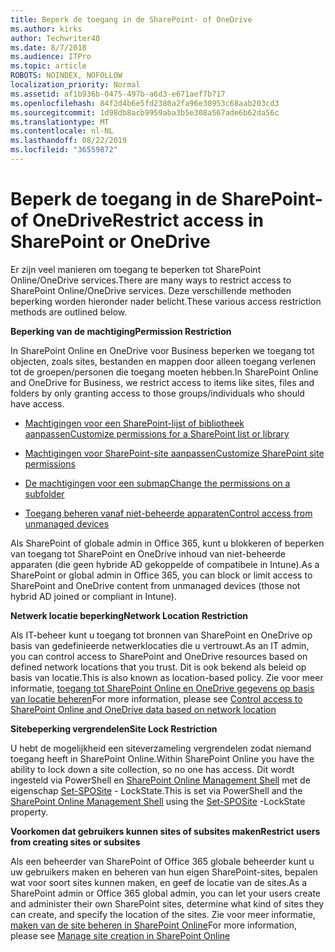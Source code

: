 ```yaml
---
title: Beperk de toegang in de SharePoint- of OneDrive
ms.author: kirks
author: Techwriter40
ms.date: 8/7/2018
ms.audience: ITPro
ms.topic: article
ROBOTS: NOINDEX, NOFOLLOW
localization_priority: Normal
ms.assetid: af1b936b-0475-497b-a6d3-e671aef7b717
ms.openlocfilehash: 84f2d4b6e5fd2380a2fa96e30953c68aab203cd3
ms.sourcegitcommit: 1d98db8acb9959aba3b5e308a567ade6b62da56c
ms.translationtype: MT
ms.contentlocale: nl-NL
ms.lasthandoff: 08/22/2019
ms.locfileid: "36559872"
---
```

# <a name="restrict-access-in-sharepoint-or-onedrive"></a><span data-ttu-id="7bdff-102">Beperk de toegang in de SharePoint- of OneDrive</span><span class="sxs-lookup"><span data-stu-id="7bdff-102">Restrict access in SharePoint or OneDrive</span></span>

<span data-ttu-id="7bdff-103">Er zijn veel manieren om toegang te beperken tot SharePoint Online/OneDrive services.</span><span class="sxs-lookup"><span data-stu-id="7bdff-103">There are many ways to restrict access to SharePoint Online/OneDrive services.</span></span> <span data-ttu-id="7bdff-104">Deze verschillende methoden beperking worden hieronder nader belicht.</span><span class="sxs-lookup"><span data-stu-id="7bdff-104">These various access restriction methods are outlined below.</span></span> 

<span data-ttu-id="7bdff-105">**Beperking van de machtiging**</span><span class="sxs-lookup"><span data-stu-id="7bdff-105">**Permission Restriction**</span></span>

<span data-ttu-id="7bdff-106">In SharePoint Online en OneDrive voor Business beperken we toegang tot objecten, zoals sites, bestanden en mappen door alleen toegang verlenen tot de groepen/personen die toegang moeten hebben.</span><span class="sxs-lookup"><span data-stu-id="7bdff-106">In SharePoint Online and OneDrive for Business, we restrict access to items like sites, files and folders by only granting access to those groups/individuals who should have access.</span></span>

- [<span data-ttu-id="7bdff-107">Machtigingen voor een SharePoint-lijst of bibliotheek aanpassen</span><span class="sxs-lookup"><span data-stu-id="7bdff-107">Customize permissions for a SharePoint list or library</span></span>](https://support.office.com/article/Customize-permissions-for-a-SharePoint-list-or-library-02d770f3-59eb-4910-a608-5f84cc297782)

- [<span data-ttu-id="7bdff-108">Machtigingen voor SharePoint-site aanpassen</span><span class="sxs-lookup"><span data-stu-id="7bdff-108">Customize SharePoint site permissions</span></span>](https://docs.microsoft.com/sharepoint/customize-sharepoint-site-permissions)

- [<span data-ttu-id="7bdff-109">De machtigingen voor een submap</span><span class="sxs-lookup"><span data-stu-id="7bdff-109">Change the permissions on a subfolder</span></span>](https://support.office.com/article/Change-the-permissions-on-a-subfolder-5427BD7C-F20A-4F75-8CF2-5359DD45A1A6)

- [<span data-ttu-id="7bdff-110">Toegang beheren vanaf niet-beheerde apparaten</span><span class="sxs-lookup"><span data-stu-id="7bdff-110">Control access from unmanaged devices</span></span>](https://docs.microsoft.com/sharepoint/control-access-from-unmanaged-devices)

<span data-ttu-id="7bdff-111">Als SharePoint of globale admin in Office 365, kunt u blokkeren of beperken van toegang tot SharePoint en OneDrive inhoud van niet-beheerde apparaten (die geen hybride AD gekoppelde of compatibele in Intune).</span><span class="sxs-lookup"><span data-stu-id="7bdff-111">As a SharePoint or global admin in Office 365, you can block or limit access to SharePoint and OneDrive content from unmanaged devices (those not hybrid AD joined or compliant in Intune).</span></span>

<span data-ttu-id="7bdff-112">**Netwerk locatie beperking**</span><span class="sxs-lookup"><span data-stu-id="7bdff-112">**Network Location Restriction**</span></span>

<span data-ttu-id="7bdff-113">Als IT-beheer kunt u toegang tot bronnen van SharePoint en OneDrive op basis van gedefinieerde netwerklocaties die u vertrouwt.</span><span class="sxs-lookup"><span data-stu-id="7bdff-113">As an IT admin, you can control access to SharePoint and OneDrive resources based on defined network locations that you trust.</span></span> <span data-ttu-id="7bdff-114">Dit is ook bekend als beleid op basis van locatie.</span><span class="sxs-lookup"><span data-stu-id="7bdff-114">This is also known as location-based policy.</span></span> <span data-ttu-id="7bdff-115">Zie voor meer informatie, [toegang tot SharePoint Online en OneDrive gegevens op basis van locatie beheren](https://docs.microsoft.com/sharepoint/control-access-based-on-network-location)</span><span class="sxs-lookup"><span data-stu-id="7bdff-115">For more information, please see [Control access to SharePoint Online and OneDrive data based on network location](https://docs.microsoft.com/sharepoint/control-access-based-on-network-location)</span></span>

<span data-ttu-id="7bdff-116">**Sitebeperking vergrendelen**</span><span class="sxs-lookup"><span data-stu-id="7bdff-116">**Site Lock Restriction**</span></span> 

<span data-ttu-id="7bdff-117">U hebt de mogelijkheid een siteverzameling vergrendelen zodat niemand toegang heeft in SharePoint Online.</span><span class="sxs-lookup"><span data-stu-id="7bdff-117">Within SharePoint Online you have the ability to lock down a site collection, so no one has access.</span></span> <span data-ttu-id="7bdff-118">Dit wordt ingesteld via PowerShell en [SharePoint Online Management Shell](https://docs.microsoft.com/powershell/sharepoint/sharepoint-online/connect-sharepoint-online?view=sharepoint-ps) met de eigenschap [Set-SPOSite](https://docs.microsoft.com/powershell/module/sharepoint-online/set-sposite?view=sharepoint-ps) - LockState.</span><span class="sxs-lookup"><span data-stu-id="7bdff-118">This is set via PowerShell and the [SharePoint Online Management Shell](https://docs.microsoft.com/powershell/sharepoint/sharepoint-online/connect-sharepoint-online?view=sharepoint-ps) using the [Set-SPOSite](https://docs.microsoft.com/powershell/module/sharepoint-online/set-sposite?view=sharepoint-ps) -LockState property.</span></span>

<span data-ttu-id="7bdff-119">**Voorkomen dat gebruikers kunnen sites of subsites maken**</span><span class="sxs-lookup"><span data-stu-id="7bdff-119">**Restrict users from creating sites or subsites**</span></span>

<span data-ttu-id="7bdff-120">Als een beheerder van SharePoint of Office 365 globale beheerder kunt u uw gebruikers maken en beheren van hun eigen SharePoint-sites, bepalen wat voor soort sites kunnen maken, en geef de locatie van de sites.</span><span class="sxs-lookup"><span data-stu-id="7bdff-120">As a SharePoint admin or Office 365 global admin, you can let your users create and administer their own SharePoint sites, determine what kind of sites they can create, and specify the location of the sites.</span></span> <span data-ttu-id="7bdff-121">Zie voor meer informatie, [maken van de site beheren in SharePoint Online](https://docs.microsoft.com/sharepoint/manage-site-creation)</span><span class="sxs-lookup"><span data-stu-id="7bdff-121">For more information, please see [Manage site creation in SharePoint Online](https://docs.microsoft.com/sharepoint/manage-site-creation)</span></span>

